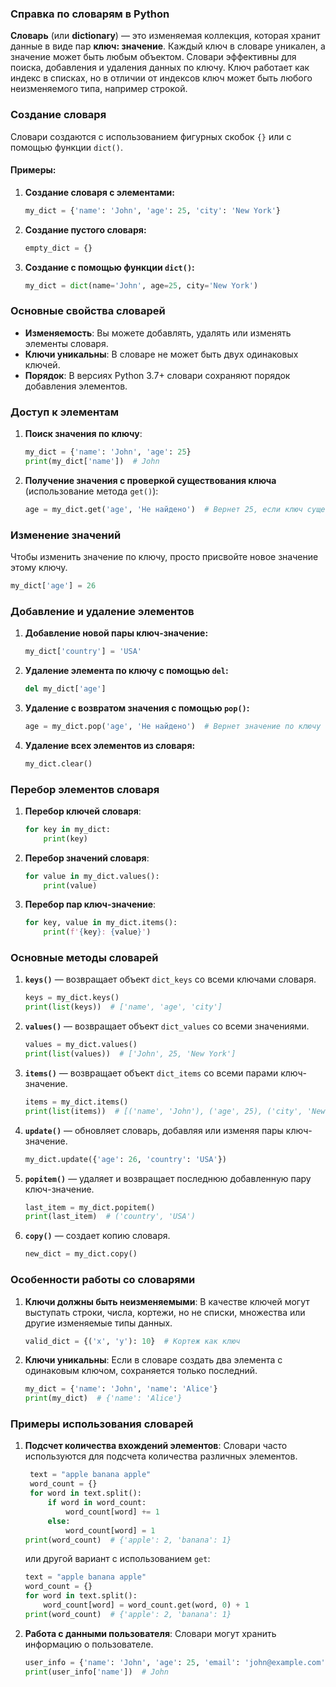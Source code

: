 ### Справка по словарям в Python

**Словарь** (или **dictionary**) — это изменяемая коллекция, которая хранит данные в виде пар **ключ: значение**. Каждый ключ в словаре уникален, а значение может быть любым объектом. Словари эффективны для поиска, добавления и удаления данных по ключу. Ключ работает как индекс в списках, но в отличии от индексов ключ может быть любого неизменяемого типа, например строкой. 

### Создание словаря

Словари создаются с использованием фигурных скобок `{}` или с помощью функции `dict()`.

#### Примеры:

1. **Создание словаря с элементами:**
   ```python
   my_dict = {'name': 'John', 'age': 25, 'city': 'New York'}
   ```

2. **Создание пустого словаря:**
   ```python
   empty_dict = {}
   ```

3. **Создание с помощью функции `dict()`:**
   ```python
   my_dict = dict(name='John', age=25, city='New York')
   ```

### Основные свойства словарей

- **Изменяемость**: Вы можете добавлять, удалять или изменять элементы словаря.
- **Ключи уникальны**: В словаре не может быть двух одинаковых ключей.
- **Порядок**: В версиях Python 3.7+ словари сохраняют порядок добавления элементов.

### Доступ к элементам

1. **Поиск значения по ключу**:
   ```python
   my_dict = {'name': 'John', 'age': 25}
   print(my_dict['name'])  # John
   ```

2. **Получение значения с проверкой существования ключа** (использование метода `get()`):
   ```python
   age = my_dict.get('age', 'Не найдено')  # Вернет 25, если ключ существует, иначе 'Не найдено'
   ```

### Изменение значений

Чтобы изменить значение по ключу, просто присвойте новое значение этому ключу.

```python
my_dict['age'] = 26
```

### Добавление и удаление элементов

1. **Добавление новой пары ключ-значение:**
   ```python
   my_dict['country'] = 'USA'
   ```

2. **Удаление элемента по ключу с помощью `del`:**
   ```python
   del my_dict['age']
   ```

3. **Удаление с возвратом значения с помощью `pop()`:**
   ```python
   age = my_dict.pop('age', 'Не найдено')  # Вернет значение по ключу 'age' или 'Не найдено', если ключ отсутствует
   ```

4. **Удаление всех элементов из словаря:**
   ```python
   my_dict.clear()
   ```

### Перебор элементов словаря

1. **Перебор ключей словаря**:
   ```python
   for key in my_dict:
       print(key)
   ```

2. **Перебор значений словаря**:
   ```python
   for value in my_dict.values():
       print(value)
   ```

3. **Перебор пар ключ-значение**:
   ```python
   for key, value in my_dict.items():
       print(f'{key}: {value}')
   ```

### Основные методы словарей

1. **`keys()`** — возвращает объект `dict_keys` со всеми ключами словаря.
   ```python
   keys = my_dict.keys()
   print(list(keys))  # ['name', 'age', 'city']
   ```

2. **`values()`** — возвращает объект `dict_values` со всеми значениями.
   ```python
   values = my_dict.values()
   print(list(values))  # ['John', 25, 'New York']
   ```

3. **`items()`** — возвращает объект `dict_items` со всеми парами ключ-значение.
   ```python
   items = my_dict.items()
   print(list(items))  # [('name', 'John'), ('age', 25), ('city', 'New York')]
   ```

4. **`update()`** — обновляет словарь, добавляя или изменяя пары ключ-значение.
   ```python
   my_dict.update({'age': 26, 'country': 'USA'})
   ```

5. **`popitem()`** — удаляет и возвращает последнюю добавленную пару ключ-значение.
   ```python
   last_item = my_dict.popitem()
   print(last_item)  # ('country', 'USA')
   ```

6. **`copy()`** — создает копию словаря.
   ```python
   new_dict = my_dict.copy()
   ```

### Особенности работы со словарями

1. **Ключи должны быть неизменяемыми**: В качестве ключей могут выступать строки, числа, кортежи, но не списки, множества или другие изменяемые типы данных.
   ```python
   valid_dict = {('x', 'y'): 10}  # Кортеж как ключ
   ```

2. **Ключи уникальны**: Если в словаре создать два элемента с одинаковым ключом, сохраняется только последний.
   ```python
   my_dict = {'name': 'John', 'name': 'Alice'}
   print(my_dict)  # {'name': 'Alice'}
   ```

### Примеры использования словарей

1. **Подсчет количества вхождений элементов**:
   Словари часто используются для подсчета количества различных элементов.

   ```python
    text = "apple banana apple"
    word_count = {}
    for word in text.split():
        if word in word_count:
            word_count[word] += 1
        else:
            word_count[word] = 1
   print(word_count)  # {'apple': 2, 'banana': 1}
   ```
   или другой вариант с использованием `get`:

   ```python
   text = "apple banana apple"
   word_count = {}
   for word in text.split():
       word_count[word] = word_count.get(word, 0) + 1
   print(word_count)  # {'apple': 2, 'banana': 1}
   ```

2. **Работа с данными пользователя**:
   Словари могут хранить информацию о пользователе.
   ```python
   user_info = {'name': 'John', 'age': 25, 'email': 'john@example.com'}
   print(user_info['name'])  # John
   ```
